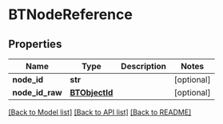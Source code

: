 # BTNodeReference

## Properties
Name | Type | Description | Notes
------------ | ------------- | ------------- | -------------
**node_id** | **str** |  | [optional] 
**node_id_raw** | [**BTObjectId**](BTObjectId.md) |  | [optional] 

[[Back to Model list]](../README.md#documentation-for-models) [[Back to API list]](../README.md#documentation-for-api-endpoints) [[Back to README]](../README.md)



